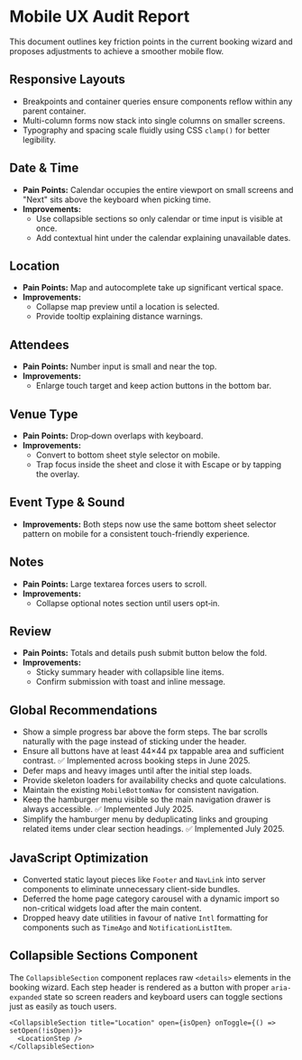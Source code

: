 # Mobile UX Audit Report

This document outlines key friction points in the current booking wizard and proposes adjustments to achieve a smoother mobile flow.

## Responsive Layouts
* Breakpoints and container queries ensure components reflow within any parent container.
* Multi-column forms now stack into single columns on smaller screens.
* Typography and spacing scale fluidly using CSS `clamp()` for better legibility.

## Date & Time
* **Pain Points:** Calendar occupies the entire viewport on small screens and "Next" sits above the keyboard when picking time.
* **Improvements:**
  - Use collapsible sections so only calendar or time input is visible at once.
  - Add contextual hint under the calendar explaining unavailable dates.

## Location
* **Pain Points:** Map and autocomplete take up significant vertical space.
* **Improvements:**
  - Collapse map preview until a location is selected.
  - Provide tooltip explaining distance warnings.

## Attendees
* **Pain Points:** Number input is small and near the top.
* **Improvements:**
  - Enlarge touch target and keep action buttons in the bottom bar.

## Venue Type
* **Pain Points:** Drop‑down overlaps with keyboard.
* **Improvements:**
  - Convert to bottom sheet style selector on mobile.
  - Trap focus inside the sheet and close it with Escape or by tapping the
    overlay.

## Event Type & Sound
* **Improvements:** Both steps now use the same bottom sheet selector pattern on mobile for a consistent touch-friendly experience.

## Notes
* **Pain Points:** Large textarea forces users to scroll.
* **Improvements:**
  - Collapse optional notes section until users opt‑in.

## Review
* **Pain Points:** Totals and details push submit button below the fold.
* **Improvements:**
  - Sticky summary header with collapsible line items.
  - Confirm submission with toast and inline message.

## Global Recommendations
* Show a simple progress bar above the form steps. The bar scrolls naturally with the page instead of sticking under the header.
* Ensure all buttons have at least 44×44 px tappable area and sufficient contrast. ✅ Implemented across booking steps in June 2025.
* Defer maps and heavy images until after the initial step loads.
* Provide skeleton loaders for availability checks and quote calculations.
* Maintain the existing <code>MobileBottomNav</code> for consistent navigation.
* Keep the hamburger menu visible so the main navigation drawer is always accessible. ✅ Implemented July 2025.
* Simplify the hamburger menu by deduplicating links and grouping related items under clear section headings. ✅ Implemented July 2025.

## JavaScript Optimization
* Converted static layout pieces like `Footer` and `NavLink` into server components to eliminate unnecessary client-side bundles.
* Deferred the home page category carousel with a dynamic import so non-critical widgets load after the main content.
* Dropped heavy date utilities in favour of native `Intl` formatting for components such as `TimeAgo` and `NotificationListItem`.

## Collapsible Sections Component
The `CollapsibleSection` component replaces raw `<details>` elements in the booking wizard. Each step header is rendered as a button with proper `aria-expanded` state so screen readers and keyboard users can toggle sections just as easily as touch users.

```tsx
<CollapsibleSection title="Location" open={isOpen} onToggle={() => setOpen(!isOpen)}>
  <LocationStep />
</CollapsibleSection>
```
